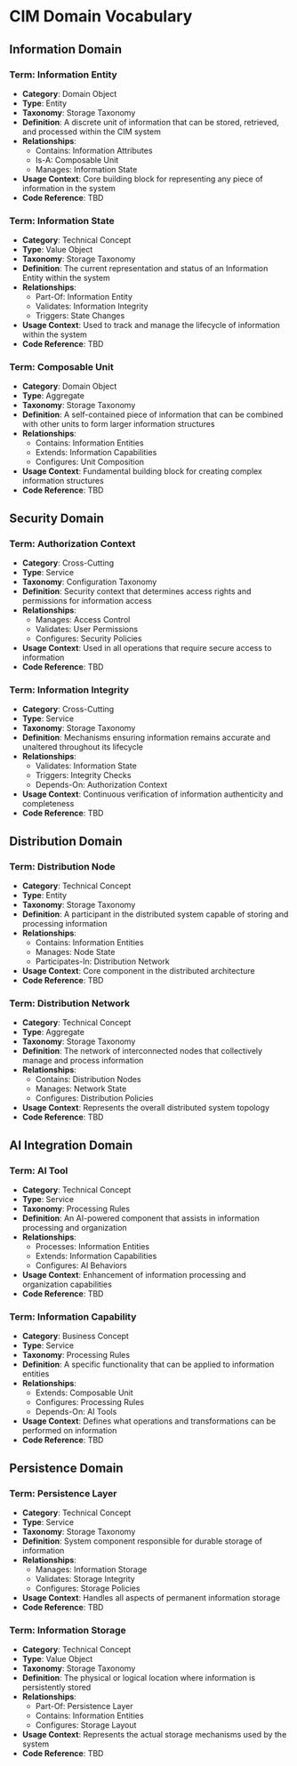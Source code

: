 # CIM Domain Vocabulary

## Information Domain

### Term: Information Entity
- **Category**: Domain Object
- **Type**: Entity
- **Taxonomy**: Storage Taxonomy
- **Definition**: A discrete unit of information that can be stored, retrieved, and processed within the CIM system
- **Relationships**:
  * Contains: Information Attributes
  * Is-A: Composable Unit
  * Manages: Information State
- **Usage Context**: Core building block for representing any piece of information in the system
- **Code Reference**: TBD

### Term: Information State
- **Category**: Technical Concept
- **Type**: Value Object
- **Taxonomy**: Storage Taxonomy
- **Definition**: The current representation and status of an Information Entity within the system
- **Relationships**:
  * Part-Of: Information Entity
  * Validates: Information Integrity
  * Triggers: State Changes
- **Usage Context**: Used to track and manage the lifecycle of information within the system
- **Code Reference**: TBD

### Term: Composable Unit
- **Category**: Domain Object
- **Type**: Aggregate
- **Taxonomy**: Storage Taxonomy
- **Definition**: A self-contained piece of information that can be combined with other units to form larger information structures
- **Relationships**:
  * Contains: Information Entities
  * Extends: Information Capabilities
  * Configures: Unit Composition
- **Usage Context**: Fundamental building block for creating complex information structures
- **Code Reference**: TBD

## Security Domain

### Term: Authorization Context
- **Category**: Cross-Cutting
- **Type**: Service
- **Taxonomy**: Configuration Taxonomy
- **Definition**: Security context that determines access rights and permissions for information access
- **Relationships**:
  * Manages: Access Control
  * Validates: User Permissions
  * Configures: Security Policies
- **Usage Context**: Used in all operations that require secure access to information
- **Code Reference**: TBD

### Term: Information Integrity
- **Category**: Cross-Cutting
- **Type**: Service
- **Taxonomy**: Storage Taxonomy
- **Definition**: Mechanisms ensuring information remains accurate and unaltered throughout its lifecycle
- **Relationships**:
  * Validates: Information State
  * Triggers: Integrity Checks
  * Depends-On: Authorization Context
- **Usage Context**: Continuous verification of information authenticity and completeness
- **Code Reference**: TBD

## Distribution Domain

### Term: Distribution Node
- **Category**: Technical Concept
- **Type**: Entity
- **Taxonomy**: Storage Taxonomy
- **Definition**: A participant in the distributed system capable of storing and processing information
- **Relationships**:
  * Contains: Information Entities
  * Manages: Node State
  * Participates-In: Distribution Network
- **Usage Context**: Core component in the distributed architecture
- **Code Reference**: TBD

### Term: Distribution Network
- **Category**: Technical Concept
- **Type**: Aggregate
- **Taxonomy**: Storage Taxonomy
- **Definition**: The network of interconnected nodes that collectively manage and process information
- **Relationships**:
  * Contains: Distribution Nodes
  * Manages: Network State
  * Configures: Distribution Policies
- **Usage Context**: Represents the overall distributed system topology
- **Code Reference**: TBD

## AI Integration Domain

### Term: AI Tool
- **Category**: Technical Concept
- **Type**: Service
- **Taxonomy**: Processing Rules
- **Definition**: An AI-powered component that assists in information processing and organization
- **Relationships**:
  * Processes: Information Entities
  * Extends: Information Capabilities
  * Configures: AI Behaviors
- **Usage Context**: Enhancement of information processing and organization capabilities
- **Code Reference**: TBD

### Term: Information Capability
- **Category**: Business Concept
- **Type**: Service
- **Taxonomy**: Processing Rules
- **Definition**: A specific functionality that can be applied to information entities
- **Relationships**:
  * Extends: Composable Unit
  * Configures: Processing Rules
  * Depends-On: AI Tools
- **Usage Context**: Defines what operations and transformations can be performed on information
- **Code Reference**: TBD

## Persistence Domain

### Term: Persistence Layer
- **Category**: Technical Concept
- **Type**: Service
- **Taxonomy**: Storage Taxonomy
- **Definition**: System component responsible for durable storage of information
- **Relationships**:
  * Manages: Information Storage
  * Validates: Storage Integrity
  * Configures: Storage Policies
- **Usage Context**: Handles all aspects of permanent information storage
- **Code Reference**: TBD

### Term: Information Storage
- **Category**: Technical Concept
- **Type**: Value Object
- **Taxonomy**: Storage Taxonomy
- **Definition**: The physical or logical location where information is persistently stored
- **Relationships**:
  * Part-Of: Persistence Layer
  * Contains: Information Entities
  * Configures: Storage Layout
- **Usage Context**: Represents the actual storage mechanisms used by the system
- **Code Reference**: TBD 